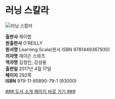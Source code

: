   
# 러닝 스칼라  
  
 ![러닝 스칼라](http://image.kyobobook.co.kr/images/book/large/791/l9791185890791.jpg)  
  
**출판사** 제이펍  
**원출판사** O’REILLY  
**원서명** Learning Scala(원서 ISBN 9781449367930)  
**저자명** 제이슨 스와츠  
**역자명** 김정인, 강성용  
**출판일** 2017년 4월 17일  
**페이지** 292쪽  
**ISBN** 979-11-85890-79-1 (93000)  

[### 도서 소개 페이지 바로 가기 ###](http://jpub.tistory.com/677)  


